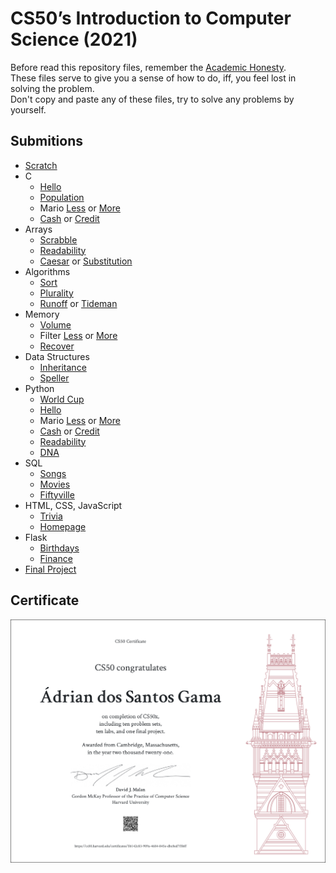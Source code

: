 # CS50’s Introduction to Computer Science (2021)

Before read this repository files, remember the [Academic Honesty](https://cs50.harvard.edu/x/honesty/).\
These files serve to give you a sense of how to do, iff, you feel lost in solving the problem.\
Don't copy and paste any of these files, try to solve any problems by yourself.

## Submitions

* [Scratch](https://scratch.mit.edu/projects/376211200/)
* C
    * [Hello](week1/hello/hello.c)
    * [Population](week1/population/population.c)
    * Mario [Less](week1/mario/less/mario.c) or [More](week1/mario/more/mario.c)
    * [Cash](week1/greed/less/cash.c) or [Credit](week1/greed/more/credit.c)
* Arrays
    * [Scrabble](week2/scrabble/scrabble.c)
    * [Readability](week2/readability/readability.c)
    * [Caesar](week2/encrypt/less/caesar.c) or [Substitution](week2/encrypt/more/substitution.c)
* Algorithms
    * [Sort](week3/sort/answers.txt)
    * [Plurality](week3/plurality/plurality.c)
    * [Runoff](week3/election/less/runoff.c) or [Tideman](week3/election/more/tideman.c)
* Memory
    * [Volume](week4/volume/volume.c)
    * Filter [Less](week4/filter/less/helpers.c) or [More](week4/filter/more/helpers.c)
    * [Recover](week4/recover/recover.c)
* Data Structures
    * [Inheritance](week5/inheritance/inheritance.c)
    * [Speller](week5/speller/dictionary.c)
* Python
    * [World Cup](week6/tournament/tournament.py)
    * [Hello](week6/hello/hello.py)
    * Mario [Less](week6/mario/less/mario.py) or [More](week6/mario/more/mario.py)
    * [Cash](week6/greed/less/cash.py) or [Credit](week6/greed/more/credit.py)
    * [Readability](week6/readability/readability.py)
    * [DNA](week6/dna/dna.py)
* SQL
    * [Songs](week7/songs/answers.sql)
    * [Movies](week7/movies/answers.sql)
    * [Fiftyville](week7/fiftyville/log.sql)
* HTML, CSS, JavaScript
    * [Trivia](week8/trivia)
    * [Homepage](week8/homepage)
* Flask
    * [Birthdays](week9/birthdays)
    * [Finance](week9/finance)
* [Final Project](https://gitlab.com/jusqua/image-spell)

## Certificate

![Certificate](CS50x.png)

